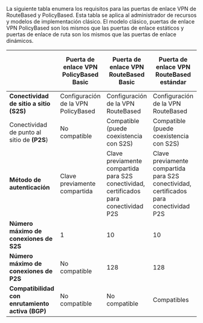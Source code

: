 La siguiente tabla enumera los requisitos para las puertas de enlace VPN de RouteBased y PolicyBased. Esta tabla se aplica al administrador de recursos y modelos de implementación clásico. El modelo clásico, puertas de enlace VPN PolicyBased son los mismos que las puertas de enlace estáticos y puertas de enlace de ruta son los mismos que las puertas de enlace dinámicos.


|   | **Puerta de enlace VPN PolicyBased Basic** | **Puerta de enlace VPN RouteBased Basic** | **Puerta de enlace VPN RouteBased estándar**   | **Puerta de enlace VPN RouteBased alto rendimiento** |
|---|---------------------------------------|---------------------------------------|----------------------------|----------------------------------|
|    **Conectividad de sitio a sitio (S2S)**  | Configuración de la VPN PolicyBased        | Configuración de la VPN RouteBased  | Configuración de la VPN RouteBased     | Configuración de la VPN RouteBased    |
| Conectividad de punto al sitio de **(P2S**)      | No compatible   | Compatible (puede coexistencia con S2S)  | Compatible (puede coexistencia con S2S)  | Compatible (puede coexistencia con S2S) |
| **Método de autenticación**                 |    Clave previamente compartida  | Clave previamente compartida para S2S conectividad, certificados para conectividad P2S | Clave previamente compartida para S2S conectividad, certificados para conectividad P2S | Clave previamente compartida para S2S conectividad, certificados para conectividad P2S |
| **Número máximo de conexiones de S2S**       | 1                              | 10                                                                    | 10                                | 30                               |
| **Número máximo de conexiones de P2S**       | No compatible                  | 128                                                                   | 128                               | 128                              |
|**Compatibilidad con enrutamiento activa (BGP)**           | No compatible                  | No compatible                                                         | Compatibles                     | Compatibles                   |
 
